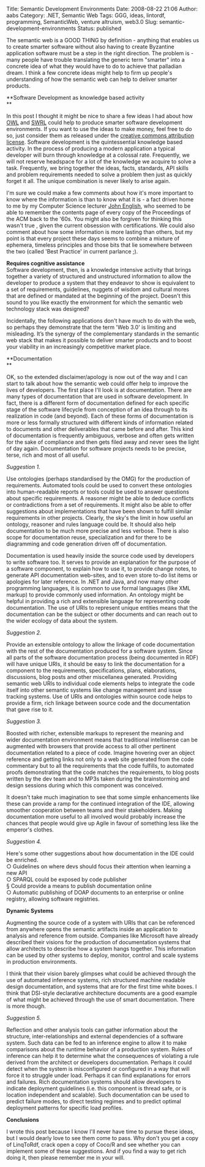 Title: Semantic Development Environments
Date: 2008-08-22 21:06
Author: aabs
Category: .NET, Semantic Web
Tags: GGG, ideas, lintordf, programming, SemanticWeb, venture altruism, web3.0
Slug: semantic-development-environments
Status: published

The semantic web is a GOOD THING by definition - anything that enables us to create smarter software without also having to create Byzantine application software must be a step in the right direction. The problem is - many people have trouble translating the generic term "smarter" into a concrete idea of what they would have to do to achieve that palladian dream. I think a few concrete ideas might help to firm up people's understanding of how the semantic web can help to deliver smarter products.

**Software Development as knowledge based activity  
**

In this post I thought it might be nice to share a few ideas I had about how [OWL](http://www.w3.org/2004/OWL/) and [SWRL](http://www.w3.org/Submission/2004/03/) could help to produce smarter software development environments. If you want to use the ideas to make money, feel free to do so, just consider them as released under the [creative commons attribution license](http://creativecommons.org/licenses/by/3.0/). Software development is the quintessential knowledge based activity. In the process of producing a modern application a typical developer will burn through knowledge at a colossal rate. Frequently, we will not reserve headspace for a lot of the knowledge we acquire to solve a task. Frequently, we bring together the ideas, facts, standards, API skills and problem requirements needed to solve a problem then just as quickly forget it all. The unique combination is never likely to arise again.

I'm sure we could make a few comments about how it's more important to know where the information is than to know what it is - a fact driven home to me by my Computer Science lecturer [John English](http://www.cmis.brighton.ac.uk/staff/je/), who seemed to be able to remember the contents page of every copy of the Proceedings of the ACM back to the '60s. You might also be forgiven for thinking this wasn't true , given the current obsession with certifications. We could also comment about how some information is more lasting than others, but my point is that every project these days seems to combine a mixture of ephemera, timeless principles and those bits that lie somewhere between the two (called 'Best Practice' in current parlance ;).

**Requires cognitive assistance**  
Software development, then, is a knowledge intensive activity that brings together a variety of structured and unstructured information to allow the developer to produce a system that they endeavor to show is equivalent to a set of requirements, guidelines, nuggets of wisdom and cultural mores that are defined or mandated at the beginning of the project. Doesn't this sound to you like exactly the environment for which the semantic web technology stack was designed?

Incidentally, the following applications don't have much to do with the web, so perhaps they demonstrate that the term 'Web 3.0' is limiting and misleading. It’s the synergy of the complementary standards in the semantic web stack that makes it possible to deliver smarter products and to boost your viability in an increasingly competitive market place.

**Documentation  
**

OK, so the extended disclaimer/apology is now out of the way and I can start to talk about how the semantic web could offer help to improve the lives of developers. The first place I'll look is at documentation. There are many types of documentation that are used in software development. In fact, there is a different form of documentation defined for each specific stage of the software lifecycle from conception of an idea through to its realization in code (and beyond). Each of these forms of documentation is more or less formally structured with different kinds of information related to documents and other deliverables that came before and after. This kind of documentation is frequently ambiguous, verbose and often gets written for the sake of compliance and then gets filed away and never sees the light of day again. Documentation for software projects needs to be precise, terse, rich and most of all useful.

*Suggestion 1.*

Use ontologies (perhaps standardised by the OMG) for the production of requirements. Automated tools could be used to convert these ontologies into human-readable reports or tools could be used to answer questions about specific requirements. A reasoner might be able to deduce conflicts or contradictions from a set of requirements. It might also be able to offer suggestions about implementations that have been shown to fulfill similar requirements in other projects. Clearly, the sky's the limit in how useful an ontology, reasoner and rules language could be. It should also help documentation to be much more precise and less verbose. There is also scope for documentation reuse, specialization and for there to be diagramming and code generation driven off of documentation.

Documentation is used heavily inside the source code used by developers to write software too. It serves to provide an explanation for the purpose of a software component, to explain how to use it, to provide change notes, to generate API documentation web-sites, and to even store to-do list items or apologies for later reference. In .NET and Java, and now many other programming languages, it is common to use formal languages (like XML markup) to provide commonly used information. An ontology might be helpful in providing a rich and extensible language for representing code documentation. The use of URIs to represent unique entities means that the documentation can be the subject or other documents and can reach out to the wider ecology of data about the system.

*Suggestion 2.*

Provide an extensible ontology to allow the linkage of code documentation with the rest of the documentation produced for a software system. Since all parts of the software documentation process (being documented in RDF) will have unique URIs, it should be easy to link the documentation for a component to the requirements, specifications, plans, elaborations, discussions, blog posts and other miscellanea generated. Providing semantic web URIs to individual code elements helps to integrate the code itself into other semantic systems like change management and issue tracking systems. Use of URIs and ontologies within source code helps to provide a firm, rich linkage between source code and the documentation that gave rise to it.

*Suggestion 3.*

Boosted with richer, extensible markups to represent the meaning and wider documentation environment means that traditional intellisense can be augmented with browsers that provide access to all other pertinent documentation related to a piece of code. Imagine hovering over an object reference and getting links not only to a web site generated from the code commentary but to all the requirements that the code fulfills, to automated proofs demonstrating that the code matches the requirements, to blog posts written by the dev team and to MP3s taken during the brainstorming and design sessions during which this component was conceived.

It doesn't take much imagination to see that some simple enhancements like these can provide a ramp for the continued integration of the IDE, allowing smoother cooperation between teams and their stakeholders. Making documentation more useful to all involved would probably increase the chances that people would give up Agile in favour of something less like the emperor's clothes.

*Suggestion 4.*

Here's some other suggestions about how documentation in the IDE could be enriched.  
○ Guidelines on where devs should focus their attention when learning a new API  
○ SPARQL could be exposed by code publisher  
§ Could provide a means to publish documentation online  
○ Automatic publishing of DOAP documents to an enterprise or online registry, allowing software registries.

**Dynamic Systems**

Augmenting the source code of a system with URIs that can be referenced from anywhere opens the semantic artifacts inside an application to analysis and reference from outside. Companies like Microsoft have already described their visions for the production of documentation systems that allow architects to describe how a system hangs together. This information can be used by other systems to deploy, monitor, control and scale systems in production environments.

I think that their vision barely glimpses what could be achieved through the use of automated inference systems, rich structured machine readable design documentation, and systems that are for the first time white boxes. I think that DSI-style declarative architecture documents are a good example of what might be achieved through the use of smart documentation. There is more though.

*Suggestion 5.*

Reflection and other analysis tools can gather information about the structure, inter-relationships and external dependencies of a software system. Such data can be fed to an inference engine to allow it to make comparisons about the runtime behavior of a production system. Rules of inference can help it to determine what the consequences of violating a rule derived from the architect or developers documentation. Perhaps it could detect when the system is misconfigured or configured in a way that will force it to struggle under load. Perhaps it can find explanations for errors and failures. Rich documentation systems should allow developers to indicate deployment guidelines (i.e. this component is thread safe, or is location independent and scalable). Such documentation can be used to predict failure modes, to direct testing regimes and to predict optimal deployment patterns for specific load profiles.

**Conclusions**

I wrote this post because I know I'll never have time to pursue these ideas, but I would dearly love to see them come to pass. Why don't you get a copy of LinqToRdf, crack open a copy of Coco/R and see whether you can implement some of these suggestions. And if you find a way to get rich doing it, then please remember me in your will.

